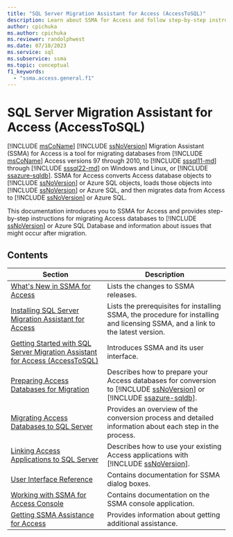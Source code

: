 ```yaml
---
title: "SQL Server Migration Assistant for Access (AccessToSQL)"
description: Learn about SSMA for Access and follow step-by-step instructions for migrating Access databases to SQL Server or Azure SQL Database.
author: cpichuka
ms.author: cpichuka
ms.reviewer: randolphwest
ms.date: 07/10/2023
ms.service: sql
ms.subservice: ssma
ms.topic: conceptual
f1_keywords:
  - "ssma.access.general.f1"
---
```

# SQL Server Migration Assistant for Access (AccessToSQL)

[!INCLUDE [msCoName](../../includes/msconame-md.md)] [!INCLUDE [ssNoVersion](../../includes/ssnoversion-md.md)] Migration Assistant (SSMA) for Access is a tool for migrating databases from [!INCLUDE [msCoName](../../includes/msconame-md.md)] Access versions 97 through 2010, to [!INCLUDE [sssql11-md](../../includes/sssql11-md.md)] through [!INCLUDE [sssql22-md](../../includes/sssql22-md.md)] on Windows and Linux, or [!INCLUDE [ssazure-sqldb](../../includes/ssazure-sqldb.md)]. SSMA for Access converts Access database objects to [!INCLUDE [ssNoVersion](../../includes/ssnoversion-md.md)] or Azure SQL objects, loads those objects into [!INCLUDE [ssNoVersion](../../includes/ssnoversion-md.md)] or Azure SQL, and then migrates data from Access to [!INCLUDE [ssNoVersion](../../includes/ssnoversion-md.md)] or Azure SQL.

This documentation introduces you to SSMA for Access and provides step-by-step instructions for migrating Access databases to [!INCLUDE [ssNoVersion](../../includes/ssnoversion-md.md)] or Azure SQL Database and information about issues that might occur after migration.

## Contents

| Section | Description |
| --- | --- |
| [What's New in SSMA for Access](what-s-new-in-ssma-for-access-accesstosql.md) | Lists the changes to SSMA releases. |
| [Installing SQL Server Migration Assistant for Access](installing-sql-server-migration-assistant-for-access-accesstosql.md) | Lists the prerequisites for installing SSMA, the procedure for installing and licensing SSMA, and a link to the latest version. |
| [Getting Started with SQL Server Migration Assistant for Access (AccessToSQL)](../../ssma/access/getting-started-with-sql-server-migration-assistant-for-access-accesstosql.md) | Introduces SSMA and its user interface. |
| [Preparing Access Databases for Migration](preparing-access-databases-for-migration-accesstosql.md) | Describes how to prepare your Access databases for conversion to [!INCLUDE [ssNoVersion](../../includes/ssnoversion-md.md)] or [!INCLUDE [ssazure-sqldb](../../includes/ssazure-sqldb.md)]. |
| [Migrating Access Databases to SQL Server](migrating-access-databases-to-sql-server-azure-sql-db-accesstosql.md) | Provides an overview of the conversion process and detailed information about each step in the process. |
| [Linking Access Applications to SQL Server](linking-access-applications-to-sql-server-azure-sql-db-accesstosql.md) | Describes how to use your existing Access applications with [!INCLUDE [ssNoVersion](../../includes/ssnoversion-md.md)]. |
| [User Interface Reference](user-interface-reference-accesstosql.md) | Contains documentation for SSMA dialog boxes. |
| [Working with SSMA for Access Console](working-with-ssma-for-access-console-accesstosql.md) | Contains documentation on the SSMA console application. |
| [Getting SSMA Assistance for Access](../sql-server-migration-assistant.md) | Provides information about getting additional assistance. |
